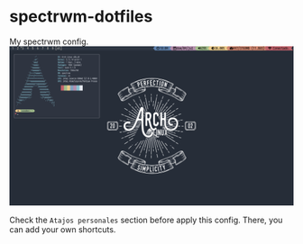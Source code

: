 # spectrwm-dotfiles
My spectrwm config.
![Result.](https://raw.githubusercontent.com/Svendeer/spectrwm-dotfiles/main/nord-theme/2021-07-04-18-04-1625443476_1366x768.png)

Check the `Atajos personales` section before apply this config. There, you can add your own shortcuts.
